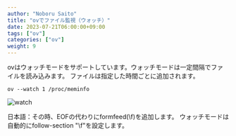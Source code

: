 ```yaml
---
author: "Noboru Saito"
title: "ovでファイル監視（ウォッチ）"
date: 2023-07-21T06:00:00+09:00
tags: ["ov"]
categories: ["ov"]
weight: 9
---
```


ovはウォッチモードをサポートしています。ウォッチモードは一定間隔でファイルを読み込みます。
ファイルは指定した時間ごとに追加されます。

```console
ov --watch 1 /proc/meminfo
```

![watch](/ov/watch.gif)

日本語：その時、EOFの代わりにformfeed(\f)を追加します。
ウォッチモードは自動的にfollow-section "\f"を設定します。
